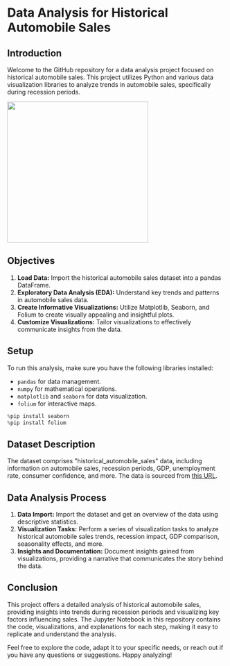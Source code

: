 # Data Analysis for Historical Automobile Sales

## Introduction
Welcome to the GitHub repository for a data analysis project focused on historical automobile sales. This project utilizes Python and various data visualization libraries to analyze trends in automobile sales, specifically during recession periods.

<img src="https://github.com/eduardoalvarz/Data-Analysis-For-Insurance-Cost/blob/main/Figures/mapp.PNG" width="325">

## Objectives
1. **Load Data:** Import the historical automobile sales dataset into a pandas DataFrame.
2. **Exploratory Data Analysis (EDA):** Understand key trends and patterns in automobile sales data.
3. **Create Informative Visualizations:** Utilize Matplotlib, Seaborn, and Folium to create visually appealing and insightful plots.
4. **Customize Visualizations:** Tailor visualizations to effectively communicate insights from the data.

## Setup
To run this analysis, make sure you have the following libraries installed:
- `pandas` for data management.
- `numpy` for mathematical operations.
- `matplotlib` and `seaborn` for data visualization.
- `folium` for interactive maps.

```python
%pip install seaborn
%pip install folium
```

## Dataset Description
The dataset comprises "historical_automobile_sales" data, including information on automobile sales, recession periods, GDP, unemployment rate, consumer confidence, and more. The data is sourced from [this URL](https://cf-courses-data.s3.us.cloud-object-storage.appdomain.cloud/IBMDeveloperSkillsNetwork-DV0101EN-SkillsNetwork/Data%20Files/historical_automobile_sales.csv).

## Data Analysis Process
1. **Data Import:** Import the dataset and get an overview of the data using descriptive statistics.
2. **Visualization Tasks:** Perform a series of visualization tasks to analyze historical automobile sales trends, recession impact, GDP comparison, seasonality effects, and more.
3. **Insights and Documentation:** Document insights gained from visualizations, providing a narrative that communicates the story behind the data.

## Conclusion
This project offers a detailed analysis of historical automobile sales, providing insights into trends during recession periods and visualizing key factors influencing sales. The Jupyter Notebook in this repository contains the code, visualizations, and explanations for each step, making it easy to replicate and understand the analysis.

Feel free to explore the code, adapt it to your specific needs, or reach out if you have any questions or suggestions. Happy analyzing!
